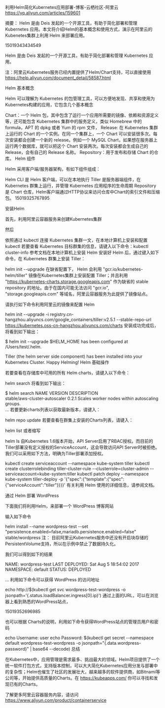 利用Helm简化Kubernetes应用部署-博客-云栖社区-阿里云 https://yq.aliyun.com/articles/159601

摘要： Helm 是由 Deis 发起的一个开源工具，有助于简化部署和管理 Kubernetes 应用。本文将介绍Helm的基本概念和使用方式，演示在阿里云的Kubenetes集群上利用 Helm 来部署应用。

15019343434549

Helm 是由 Deis 发起的一个开源工具，有助于简化部署和管理 Kubernetes 应用。

注：阿里云Kubernetes服务已经内置提供了Helm/Chart支持，可以直接使用
https://help.aliyun.com/document_detail/58587.html

Helm 基本概念

Helm 可以理解为 Kubernetes 的包管理工具，可以方便地发现、共享和使用为Kubernetes构建的应用，它包含几个基本概念

Chart：一个 Helm 包，其中包含了运行一个应用所需要的镜像、依赖和资源定义等，还可能包含 Kubernetes 集群中的服务定义，类似 Homebrew 中的 formula，APT 的 dpkg 或者 Yum 的 rpm 文件，
Release: 在 Kubernetes 集群上运行的 Chart 的一个实例。在同一个集群上，一个 Chart 可以安装很多次。每次安装都会创建一个新的 release。例如一个 MySQL Chart，如果想在服务器上运行两个数据库，就可以把这个 Chart 安装两次。每次安装都会生成自己的 Release，会有自己的 Release 名称。
Repository：用于发布和存储 Chart 的仓库。
Helm 组件

Helm 采用客户端/服务器架构，有如下组件组成：

Helm CLI 是 Helm 客户端，可以在本地执行
Tiller 是服务器端组件，在 Kubernetes 群集上运行，并管理 Kubernetes 应用程序的生命周期
Repository 是 Chart 仓库，Helm客户端通过HTTP协议来访问仓库中Chart的索引文件和压缩包。
15019325767895

安装Helm

首先，利用阿里云容器服务来创建Kubernetes集群

然后

依照通过 kubectl 连接 Kubernetes 集群一文，在本地计算机上安装和配置 kubectl
若要查看 Kubernetes 目标群集的信息，请键入以下命令：kubectl cluster-info
参考文档在本地计算机上安装 Helm
安装好 Helm 后，通过键入如下命令，在 Kubernetes 群集上安装 Tiller：

helm init --upgrade
在缺省配置下， Helm 会利用 "gcr.io/kubernetes-helm/tiller" 镜像在Kubernetes集群上安装配置 Tiller；并且利用 "https://kubernetes-charts.storage.googleapis.com" 作为缺省的 stable repository 的地址。由于在国内可能无法访问 "gcr.io", "storage.googleapis.com" 等域名，阿里云容器服务为此提供了镜像站点。

请执行如下命令利用阿里云的镜像来配置 Helm

helm init --upgrade -i registry.cn-hangzhou.aliyuncs.com/google_containers/tiller:v2.5.1 --stable-repo-url https://kubernetes.oss-cn-hangzhou.aliyuncs.com/charts
安装成功完成后，将看到如下输出：

$ helm init --upgrade
$HELM_HOME has been configured at /Users/test/.helm.

Tiller (the helm server side component) has been installed into your Kubernetes Cluster.
Happy Helming!
Helm 基础操作

若要查看在存储库中可用的所有 Helm charts，请键入以下命令：

helm search 
将看到如下输出：

$ helm search
NAME                             VERSION    DESCRIPTION                                       
stable/aws-cluster-autoscaler    0.2.1      Scales worker nodes within autoscaling groups.    
...
若要更新charts列表以获取最新版本，请键入：

helm repo update 
若要查看在群集上安装的Charts列表，请键入：

helm list 
或者缩写

helm ls 
自Kubernetes 1.6版本开始，API Server启用了RBAC授权。而目前的Tiller部署没有定义授权的ServiceAccount，这会导致访问API Server时被拒绝。我们可以采用如下方法，明确为Tiller部署添加授权。

kubectl create serviceaccount --namespace kube-system tiller
kubectl create clusterrolebinding tiller-cluster-rule --clusterrole=cluster-admin --serviceaccount=kube-system:tiller
kubectl patch deploy --namespace kube-system tiller-deploy -p '{"spec":{"template":{"spec":{"serviceAccount":"tiller"}}}}'
有关利用 Helm 使用的详细信息，请参阅文档。

通过 Helm 部署 WordPress

下面我们将利用Helm，来部署一个 WordPress 博客网站

输入如下命令

helm install --name wordpress-test --set "persistence.enabled=false,mariadb.persistence.enabled=false" stable/wordpress
注： 目前阿里云Kubernetes服务中还没有开启块存储的PersistentVolume支持，所以在示例中禁止了数据持久化。

我们可以得到如下的结果

NAME:   wordpress-test
LAST DEPLOYED: Sat Aug  5 18:54:02 2017
NAMESPACE: default
STATUS: DEPLOYED

...
利用如下命令可以获得 WordPress 的访问地址

echo http://$(kubectl get svc wordpress-test-wordpress -o jsonpath='{.status.loadBalancer.ingress[0].ip}')
通过上面的URL，可以在浏览器上看到熟悉的WordPress站点，

15019352696985

也可以根据 Charts的说明，利用如下命令获得WordPress站点的管理员用户和密码

echo Username: user
echo Password: $(kubectl get secret --namespace default wordpress-test-wordpress -o jsonpath="{.data.wordpress-password}" | base64 --decode)
总结

在Kubernetes中，应用管理是需求最多、挑战最大的领域。Helm项目提供了一个统一软件打包方式，支持版本控制，可以大大简化Kubernetes应用分发与部署中的复杂性；Helm也催生了社区的发展壮大，越来越多的软件提供商，如Bitnami等公司等，开始提供高质量的Charts。在 https://kubeapps.com/ 你可以寻找和发现已有的Charts。

了解更多阿里云容器服务内容，请访问 https://www.aliyun.com/product/containerservice